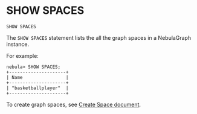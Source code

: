 # SHOW SPACES

```ngql
SHOW SPACES
```

The `SHOW SPACES` statement lists the all the graph spaces in a NebulaGraph instance.

For example:

```ngql
nebula> SHOW SPACES;
+---------------------+
| Name                |
+---------------------+
| "basketballplayer"  |
+---------------------+
```

To create graph spaces, see [Create Space document](1.create-space.md).
